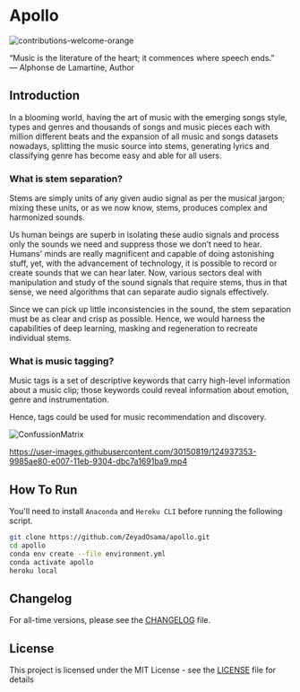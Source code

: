# Apollo

<img src="https://img.shields.io/badge/contributions-welcome-orange.svg" alt="contributions-welcome-orange"/>

“Music is the literature of the heart; it commences where speech ends.” \
― Alphonse de Lamartine, Author

## Introduction

In a blooming world, having the art of music with the emerging songs style, types and genres and thousands of songs and
music pieces each with million different beats and the expansion of all music and songs datasets nowadays, splitting the
music source into stems, generating lyrics and classifying genre has become easy and able for all users.

### What is stem separation?

Stems are simply units of any given audio signal as per the musical jargon; mixing these units, or as we now know,
stems, produces complex and harmonized sounds.

Us human beings are superb in isolating these audio signals and process only the sounds we need and suppress those we
don’t need to hear. Humans' minds are really magnificent and capable of doing astonishing stuff, yet, with the
advancement of technology, it is possible to record or create sounds that we can hear later. Now, various sectors deal
with manipulation and study of the sound signals that require stems, thus in that sense, we need algorithms that can
separate audio signals effectively.

Since we can pick up little inconsistencies in the sound, the stem separation must be as clear and crisp as possible.
Hence, we would harness the capabilities of deep learning, masking and regeneration to recreate individual stems.

### What is music tagging?

Music tags is a set of descriptive keywords that carry high-level information about a music clip; those keywords could
reveal information about emotion, genre and instrumentation.

Hence, tags could be used for music recommendation and discovery.

![ConfussionMatrix](https://user-images.githubusercontent.com/30150819/124938446-94752f00-e008-11eb-8faf-d5be4a6c76b6.png)

https://user-images.githubusercontent.com/30150819/124937353-9985ae80-e007-11eb-9304-dbc7a1691ba9.mp4


## How To Run

You'll need to install `Anaconda` and `Heroku CLI` before running the following script.

```bash
git clone https://github.com/ZeyadOsama/apollo.git
cd apollo
conda env create --file environment.yml
conda activate apollo
heroku local 
```

## Changelog

For all-time versions, please see the [CHANGELOG](CHANGELOG.rst) file.

## License

This project is licensed under the MIT License - see the [LICENSE](LICENSE.txt) file for details
